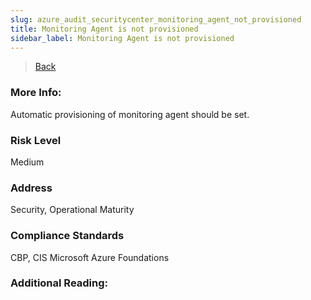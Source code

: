 ```yaml
---
slug: azure_audit_securitycenter_monitoring_agent_not_provisioned
title: Monitoring Agent is not provisioned
sidebar_label: Monitoring Agent is not provisioned
---
```

> [Back](../../azuresecuritycenteraudit)

### More Info:
Automatic provisioning of monitoring agent should be set.

### Risk Level
Medium

### Address
Security, Operational Maturity

### Compliance Standards
CBP, CIS Microsoft Azure Foundations

### Additional Reading:
